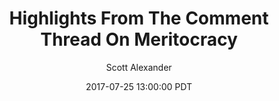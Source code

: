 ---
layout: podcast
title: "Highlights From The Comment Thread On Meritocracy"
author: Scott Alexander
description: https://slatestarcodex.com/2017/07/25/highlights-from-the-comment-thread-on-meritocracy/
date: 2017-07-25 13:00:00 PDT
length: 3879013
duration: 970
guid: highlights-from-the-comment-thread-on-meritocracy
---